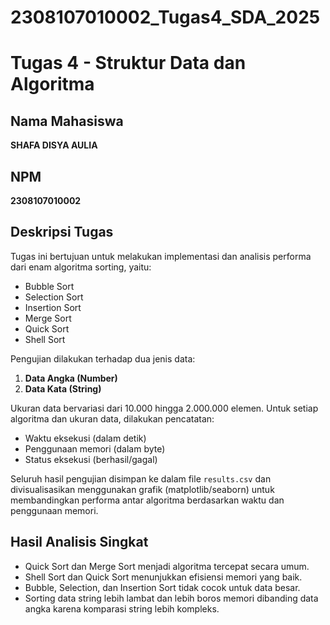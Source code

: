 # 2308107010002_Tugas4_SDA_2025

# Tugas 4 - Struktur Data dan Algoritma

## Nama Mahasiswa
**SHAFA DISYA AULIA**

## NPM
**2308107010002**

## Deskripsi Tugas

Tugas ini bertujuan untuk melakukan implementasi dan analisis performa dari enam algoritma sorting, yaitu:

- Bubble Sort  
- Selection Sort  
- Insertion Sort  
- Merge Sort  
- Quick Sort  
- Shell Sort

Pengujian dilakukan terhadap dua jenis data:
1. **Data Angka (Number)**
2. **Data Kata (String)**

Ukuran data bervariasi dari 10.000 hingga 2.000.000 elemen. Untuk setiap algoritma dan ukuran data, dilakukan pencatatan:
- Waktu eksekusi (dalam detik)
- Penggunaan memori (dalam byte)
- Status eksekusi (berhasil/gagal)

Seluruh hasil pengujian disimpan ke dalam file `results.csv` dan divisualisasikan menggunakan grafik (matplotlib/seaborn) untuk membandingkan performa antar algoritma berdasarkan waktu dan penggunaan memori.

## Hasil Analisis Singkat

- Quick Sort dan Merge Sort menjadi algoritma tercepat secara umum.
- Shell Sort dan Quick Sort menunjukkan efisiensi memori yang baik.
- Bubble, Selection, dan Insertion Sort tidak cocok untuk data besar.
- Sorting data string lebih lambat dan lebih boros memori dibanding data angka karena komparasi string lebih kompleks.

